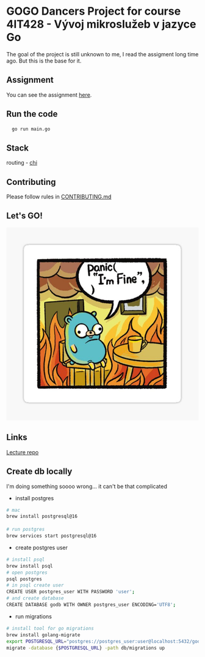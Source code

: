 # GOGO Dancers Project for course 4IT428 - Vývoj mikroslužeb v jazyce Go

The goal of the project is still unknown to me, I read the assigment long time ago. But this is the base for it.

## Assignment

You can see the assignment [here](assignment.pdf).

## Run the code

```bash
  go run main.go
```

## Stack

routing - [chi](https://github.com/go-chi/chi)

## Contributing

Please follow rules in [CONTRIBUTING.md](./CONTRIBUTING.md)

## Let's GO!

![MeAndGo](logo.jpg)

## Links

[Lecture repo](https://github.com/strvcom/backend-go-vse-microservice-development)

## Create db locally

I'm doing something soooo wrong... it can't be that complicated

- install postgres

```bash
# mac
brew install postgresql@16

# run postgres
brew services start postgresql@16
```

- create postgres user

```bash
# install psql
brew install psql
# open postgres
psql postgres
# in psql create user
CREATE USER postgres_user WITH PASSWORD 'user';
# and create database
CREATE DATABASE godb WITH OWNER postgres_user ENCODING='UTF8';
```

- run migrations

```bash
# install tool for go migrations
brew install golang-migrate
export POSTGRESQL_URL="postgres://postgres_user:user@localhost:5432/godb?sslmode=disable"
migrate -database {$POSTGRESQL_URL} -path db/migrations up
```

